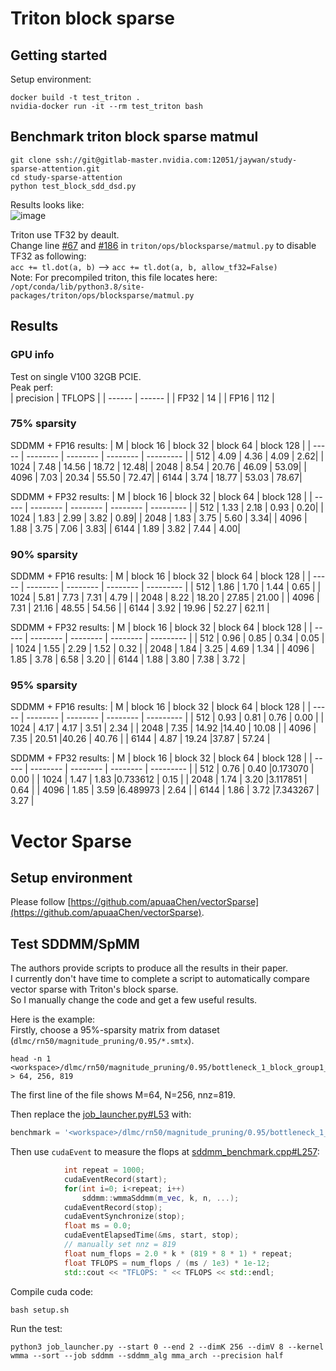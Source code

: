 # Triton block sparse

## Getting started
Setup environment:
```
docker build -t test_triton .
nvidia-docker run -it --rm test_triton bash
```


## Benchmark triton block sparse matmul
```
git clone ssh://git@gitlab-master.nvidia.com:12051/jaywan/study-sparse-attention.git
cd study-sparse-attention
python test_block_sdd_dsd.py
```

Results looks like:   
![image](https://github.com/Wong4j/study_sparse_attention/blob/main/example_results/example_results.png)    



Triton use TF32 by deault.    
Change line [#67](https://github.com/openai/triton/blob/d345ddf83782b9abd04399ec3ae63fad6a486dd7/python/triton/ops/blocksparse/matmul.py#L67) and [#186](https://github.com/openai/triton/blob/d345ddf83782b9abd04399ec3ae63fad6a486dd7/python/triton/ops/blocksparse/matmul.py#L186) in `triton/ops/blocksparse/matmul.py` to disable TF32 as following:    
`acc += tl.dot(a, b)`  -->  `acc += tl.dot(a, b, allow_tf32=False)`   
Note: For precompiled triton, this file locates here: `/opt/conda/lib/python3.8/site-packages/triton/ops/blocksparse/matmul.py`   


## Results
### GPU info
Test on single V100 32GB PCIE.    
Peak perf:   
| precision | TFLOPS |
| ------ | ------ |
| FP32 | 14 |
| FP16 | 112 |

### 75% sparsity
SDDMM + FP16 results:
| M     | block 16 | block 32 | block 64 | block 128 | 
| ----- | -------- | -------- | -------- | --------- |
|   512 | 4.09 |  4.36 |  4.09 |  2.62|
|  1024 | 7.48 | 14.56 | 18.72 | 12.48|
|  2048 | 8.54 | 20.76 | 46.09 | 53.09|
|  4096 | 7.03 | 20.34 | 55.50 | 72.47|
|  6144 | 3.74 | 18.77 | 53.03 | 78.67|

SDDMM + FP32 results: 
| M     | block 16 | block 32 | block 64 | block 128 | 
| ----- | -------- | -------- | -------- | --------- |
|   512 | 1.33 |  2.18 |  0.93 |  0.20|
|  1024 | 1.83 |  2.99 |  3.82 |  0.89|
|  2048 | 1.83 |  3.75 |  5.60 |  3.34|
|  4096 | 1.88 |  3.75 |  7.06 |  3.83|
|  6144 | 1.89 |  3.82 |  7.44 |  4.00|

### 90% sparsity
SDDMM + FP16 results: 
| M     | block 16 | block 32 | block 64 | block 128 | 
| ----- | -------- | -------- | -------- | --------- |
|  512 | 1.86     |   1.70     |   1.44   |    0.65 |
| 1024 | 5.81     |   7.73     |   7.31   |    4.79 |
| 2048 | 8.22     |  18.20     |  27.85   |   21.00 |
| 4096 | 7.31     |  21.16     |  48.55   |   54.56 |
| 6144 | 3.92     |  19.96     |  52.27   |   62.11 |

SDDMM + FP32 results: 
| M     | block 16 | block 32 | block 64 | block 128 | 
| ----- | -------- | -------- | -------- | --------- |
|   512 | 0.96     | 0.85     | 0.34     | 0.05    |
|  1024 | 1.55     | 2.29     | 1.52     | 0.32    |
|  2048 | 1.84     | 3.25     | 4.69     | 1.34    |
|  4096 | 1.85     | 3.78     | 6.58     | 3.20    |
|  6144 | 1.88     | 3.80     | 7.38     | 3.72    |

### 95% sparsity
SDDMM + FP16 results: 
| M     | block 16 | block 32 | block 64 | block 128 | 
| ----- | -------- | -------- | -------- | --------- |
|  512   | 0.93     |  0.81     | 0.76     |  0.00     |
| 1024   | 4.17     |  4.17     | 3.51     |  2.34     |
| 2048   | 7.35     | 14.92     |14.40     | 10.08     |
| 4096   | 7.35     | 20.51     |40.26     | 40.76     |
| 6144   | 4.87     | 19.24     |37.87     | 57.24     |

SDDMM + FP32 results: 
| M     | block 16 | block 32 | block 64 | block 128 | 
| ----- | -------- | -------- | -------- | --------- |
|  512   | 0.76     | 0.40      |0.173070  | 0.00      |
| 1024   | 1.47     | 1.83      |0.733612  | 0.15      |
| 2048   | 1.74     | 3.20      |3.117851  | 0.64      |
| 4096   | 1.85     | 3.59      |6.489973  | 2.64      |
| 6144   | 1.86     | 3.72      |7.343267  | 3.27      |

# Vector Sparse

## Setup environment
Please follow [https://github.com/apuaaChen/vectorSparse](https://github.com/apuaaChen/vectorSparse).

## Test SDDMM/SpMM
The authors provide scripts to produce all the results in their paper.    
I currently don't have time to complete a script to automatically compare vector sparse with Triton's block sparse.    
So I manually change the code and get a few useful results.

Here is the example:    
Firstly, choose a 95%-sparsity matrix from dataset (`dlmc/rn50/magnitude_pruning/0.95/*.smtx`).    
```
head -n 1 <workspace>/dlmc/rn50/magnitude_pruning/0.95/bottleneck_1_block_group1_1_1.smtx
> 64, 256, 819
```
The first line of the file shows M=64, N=256, nnz=819.

Then replace the [job_launcher.py#L53](https://github.com/apuaaChen/vectorSparse/blob/29f9c129927207c8553a07c43396caee480a55be/job_launcher.py#L53) with:
```python
benchmark = '<workspace>/dlmc/rn50/magnitude_pruning/0.95/bottleneck_1_block_group1_1_1.smtx'
```
Then use `cudaEvent` to measure the flops at [sddmm_benchmark.cpp#L257](https://github.com/apuaaChen/vectorSparse/blob/29f9c129927207c8553a07c43396caee480a55be/sddmm_benchmark.cpp#L257):
```cpp
            int repeat = 1000;
            cudaEventRecord(start);
            for(int i=0; i<repeat; i++)
                sddmm::wmmaSddmm(m_vec, k, n, ...);
            cudaEventRecord(stop);
            cudaEventSynchronize(stop);
            float ms = 0.0;
            cudaEventElapsedTime(&ms, start, stop);
            // manually set nnz = 819
            float num_flops = 2.0 * k * (819 * 8 * 1) * repeat;
            float TFLOPS = num_flops / (ms / 1e3) * 1e-12;
            std::cout << "TFLOPS: " << TFLOPS << std::endl;
```
Compile cuda code:
```shell
bash setup.sh
```
Run the test:
```shell
python3 job_launcher.py --start 0 --end 2 --dimK 256 --dimV 8 --kernel wmma --sort --job sddmm --sddmm_alg mma_arch --precision half
```
